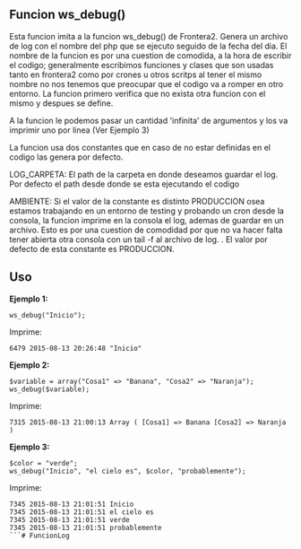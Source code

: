 ## Funcion ws_debug()

Esta funcion imita a la funcion ws_debug() de Frontera2. Genera un archivo de log con el nombre del php que se ejecuto seguido de la fecha del dia. El nombre de la funcion es por una cuestion de comodida, a la hora de escribir el codigo; generalmente escribimos funciones y clases que son usadas tanto en frontera2 como por crones u otros scritps al tener el mismo nombre no nos tenemos que preocupar que el codigo va a romper en otro entorno. La funcion primero verifica que no exista otra funcion con el mismo y despues se define.

A la funcion le podemos pasar un cantidad 'infinita' de argumentos y los va imprimir uno por linea (Ver Ejemplo 3)

La funcion usa dos constantes que en caso de no estar definidas en el codigo las genera por defecto.

LOG_CARPETA: El path de la carpeta en donde deseamos guardar el log. Por defecto el path desde donde se esta ejecutando el codigo

AMBIENTE:  Si el valor de la constante es distinto PRODUCCION osea estamos trabajando en un entorno de testing y probando un cron desde la consola, la funcion imprime en la consola el log, ademas de guardar en un archivo. Esto es por una cuestion de comodidad por que no va hacer falta tener abierta otra consola con un tail -f al archivo de log. . El valor por defecto de esta constante es PRODUCCION.

## Uso

**Ejemplo 1:**
```
ws_debug("Inicio");
```
Imprime:
```
6479 2015-08-13 20:26:48 "Inicio"
```
**Ejemplo 2:**
```
$variable = array("Cosa1" => "Banana", "Cosa2" => "Naranja");
ws_debug($variable);
```
Imprime:
```
7315 2015-08-13 21:00:13 Array ( [Cosa1] => Banana [Cosa2] => Naranja )
```
**Ejemplo 3:**
```
$color = "verde";
ws_debug("Inicio", "el cielo es", $color, "probablemente");
```
Imprime:
```
7345 2015-08-13 21:01:51 Inicio
7345 2015-08-13 21:01:51 el cielo es
7345 2015-08-13 21:01:51 verde
7345 2015-08-13 21:01:51 probablemente
```# FuncionLog
